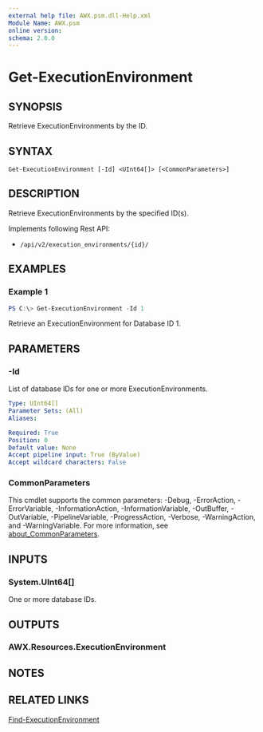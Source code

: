 ```yaml
---
external help file: AWX.psm.dll-Help.xml
Module Name: AWX.psm
online version:
schema: 2.0.0
---
```


# Get-ExecutionEnvironment

## SYNOPSIS
Retrieve ExecutionEnvironments by the ID.

## SYNTAX

```
Get-ExecutionEnvironment [-Id] <UInt64[]> [<CommonParameters>]
```

## DESCRIPTION
Retrieve ExecutionEnvironments by the specified ID(s).

Implements following Rest API:  
- `/api/v2/execution_environments/{id}/`  

## EXAMPLES

### Example 1
```powershell
PS C:\> Get-ExecutionEnvironment -Id 1
```

Retrieve an ExecutionEnvironment for Database ID 1.

## PARAMETERS

### -Id
List of database IDs for one or more ExecutionEnvironments.

```yaml
Type: UInt64[]
Parameter Sets: (All)
Aliases:

Required: True
Position: 0
Default value: None
Accept pipeline input: True (ByValue)
Accept wildcard characters: False
```

### CommonParameters
This cmdlet supports the common parameters: -Debug, -ErrorAction, -ErrorVariable, -InformationAction, -InformationVariable, -OutBuffer, -OutVariable, -PipelineVariable, -ProgressAction, -Verbose, -WarningAction, and -WarningVariable. For more information, see [about_CommonParameters](http://go.microsoft.com/fwlink/?LinkID=113216).

## INPUTS

### System.UInt64[]
One or more database IDs.

## OUTPUTS

### AWX.Resources.ExecutionEnvironment
## NOTES

## RELATED LINKS

[Find-ExecutionEnvironment](Find-ExecutionEnvironment.md)
